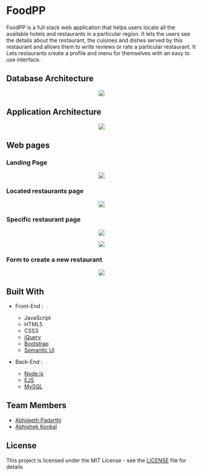 # FoodPP

FoodPP is a full stack web application that helps users locate all the available hotels and restaurants in a particular region. It lets the users see the details about the restaurant, the cuisines and dishes served by this restaurant and allows them to write reviews or rate a particular restaurant. It Lets restaurants create a profile and menu for themselves with an easy to use interface.

## Database Architecture

<p align="center">
  <img src="https://github.com/rkinabhi/FoodPP/blob/master/report/images/schema.jpg">
</p>

## Application Architecture

<p align="center">
  <img src="https://github.com/rkinabhi/FoodPP/blob/master/report/images/appArchitecture.jpg">
</p>

## Web pages

### Landing Page
<p align="center">
  <img src="https://github.com/rkinabhi/FoodPP/blob/master/report/images/landingPage.jpg">
</p>

### Located restaurants page
<p align="center">
  <img src="https://github.com/rkinabhi/FoodPP/blob/master/report/images/locatedRestaurants.jpg">
</p>

### Specific restaurant page
<p align="center">
  <img src="https://github.com/rkinabhi/FoodPP/blob/master/report/images/RestaurantPage1.jpg">
</p>

<p align="center">
  <img src="https://github.com/rkinabhi/FoodPP/blob/master/report/images/RestaurantPage2.jpg">
</p>

### Form to create a new restaurant
<p align="center">
  <img src="https://github.com/rkinabhi/FoodPP/blob/master/report/images/RestaurantCreate.jpg">
</p>

## Built With

* Front-End :
  * JavaScript
  * HTML5
  * CSS3
  * [jQuery](https://jquery.com/)
  * [Bootstrap](https://getbootstrap.com/)
  * [Semantic UI](https://semantic-ui.com/)

* Back-End :
  * [Node.js](https://nodejs.org/en/)
  * [EJS](http://ejs.co/)
  * [MySQL](https://www.mysql.com/)
## Team Members

* [Abhijeeth Padarthi](https://github.com/rkinabhi)
* [Abhishek Konkal](https://github.com/abhishekkonkal)

## License

This project is licensed under the MIT License - see the [LICENSE](LICENSE) file for details
